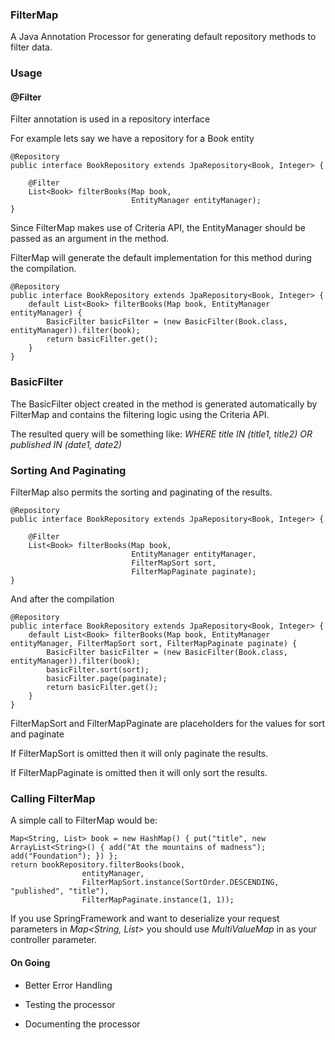 ### FilterMap

A Java Annotation Processor for generating default repository methods to filter data.

### Usage

#### @Filter

Filter annotation is used in a repository interface

For example lets say we have a repository for a Book entity

```
@Repository
public interface BookRepository extends JpaRepository<Book, Integer> {

    @Filter
    List<Book> filterBooks(Map book,
                           EntityManager entityManager);
}
```

Since FilterMap makes use of Criteria API, the EntityManager should be passed as
an argument in the method.

FilterMap will generate the default implementation for this method during the compilation.

```
@Repository
public interface BookRepository extends JpaRepository<Book, Integer> {
    default List<Book> filterBooks(Map book, EntityManager entityManager) {
        BasicFilter basicFilter = (new BasicFilter(Book.class, entityManager)).filter(book);
        return basicFilter.get();
    }
}
```

### BasicFilter

The BasicFilter object created in the method is generated automatically by FilterMap
and contains the filtering logic using the Criteria API.

The resulted query will be something like: *WHERE title IN (title1, title2) OR published IN (date1, date2)*

### Sorting And Paginating

FilterMap also permits the sorting and paginating of the results.

```
@Repository
public interface BookRepository extends JpaRepository<Book, Integer> {

    @Filter
    List<Book> filterBooks(Map book,
                           EntityManager entityManager,
                           FilterMapSort sort,
                           FilterMapPaginate paginate);
}
```

And after the compilation

```
@Repository
public interface BookRepository extends JpaRepository<Book, Integer> {
    default List<Book> filterBooks(Map book, EntityManager entityManager, FilterMapSort sort, FilterMapPaginate paginate) {
        BasicFilter basicFilter = (new BasicFilter(Book.class, entityManager)).filter(book);
        basicFilter.sort(sort);
        basicFilter.page(paginate);
        return basicFilter.get();
    }
}
```

FilterMapSort and FilterMapPaginate are placeholders for the values for sort and paginate

If FilterMapSort is omitted then it will only paginate the results.

If FilterMapPaginate is omitted then it will only sort the results.

### Calling FilterMap

A simple call to FilterMap would be:

```
Map<String, List> book = new HashMap() { put("title", new ArrayList<String>() { add("At the mountains of madness"); add("Foundation"); }) };
return bookRepository.filterBooks(book,
                entityManager,
                FilterMapSort.instance(SortOrder.DESCENDING,  "published", "title"),
                FilterMapPaginate.instance(1, 1));
```

If you use SpringFramework and want to deserialize your request parameters in *Map<String, List>* you should
use *MultiValueMap* in as your controller parameter.


#### On Going

- Better Error Handling

- Testing the processor

- Documenting the processor
